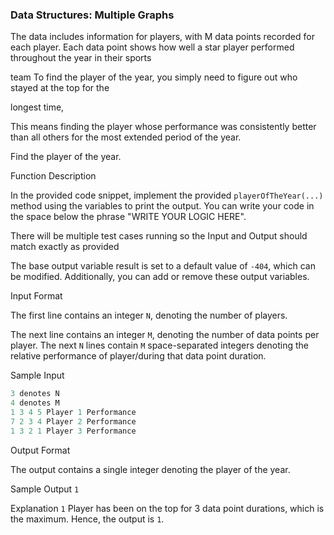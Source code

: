 ### Data Structures: Multiple Graphs



The data includes information for players, with M data points recorded for each player. Each data point shows how well a star player performed throughout the year in their sports

team To find the player of the year, you simply need to figure out who stayed at the top for the

longest time,

This means finding the player whose performance was consistently better than all others for the most extended period of the year.

Find the player of the year.

Function Description

In the provided code snippet, implement the provided `playerOfTheYear(...)` method using the variables to print the output. You can write your code in the space below the phrase "WRITE YOUR LOGIC HERE".

There will be multiple test cases running so the Input and Output should match exactly as provided

The base output variable result is set to a default value of `-404`, which can be modified. Additionally, you can add or remove these output variables.

Input Format

The first line contains an integer `N`, denoting the number of players.

The next line contains an integer `M`, denoting the number of data points per player. 
The next `N` lines contain `M` space-separated integers denoting the relative performance of player/during that data point duration.

Sample Input
```java
3 denotes N
4 denotes M
1 3 4 5 Player 1 Performance
7 2 3 4 Player 2 Performance
1 3 2 1 Player 3 Performance

```
Output Format

The output contains a single integer denoting the player of the year.

Sample Output
`1`

Explanation
`1` Player has been on the top for 3 data point durations, which is the maximum. Hence, the output is `1`.